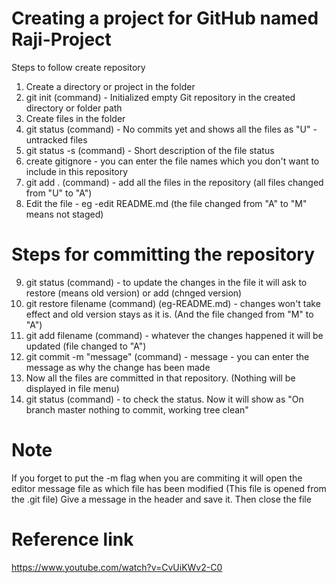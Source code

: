 # Creating a project for GitHub named Raji-Project

Steps to follow create repository
1. Create a directory or project in the folder
2. git init (command) - Initialized empty Git repository in the created directory or folder path
3. Create files in the folder
4. git status (command) - No commits yet and shows all the files as "U" -untracked files
5. git status -s (command) - Short description of the file status
6. create gitignore - you can enter the file names which you don't want to include in this repository
7. git add . (command) - add all the files in the repository (all files changed from "U" to "A")
8. Edit the file - eg -edit README.md (the file changed from "A" to "M" means not staged)

# Steps for committing the repository
9. git status (command) - to update the changes in the file it will ask to restore (means old version) or add (chnged version)
10. git restore filename (command) (eg-README.md) - changes won't take effect and old version stays as it is. (And the file changed from "M" to "A")
11. git add filename (command) - whatever the changes happened it will be updated (file changed to "A")
12. git commit -m "message" (command) - message - you can enter the message as why the change has been made
13. Now all the files are committed in that repository. (Nothing will be displayed in file menu)
14. git status (command) - to check the status. Now it will show as "On branch master nothing to commit, working tree clean"

# Note
If you forget to put the -m flag when you are commiting it will open the editor message file as which file has been modified (This file is opened from the .git file)
Give a message in the header and save it. Then close the file

# Reference link
https://www.youtube.com/watch?v=CvUiKWv2-C0